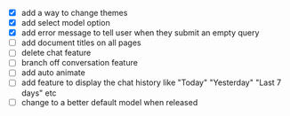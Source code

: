 - [x] add a way to change themes
- [x] add select model option
- [x] add error message to tell user when they submit an empty query
- [ ] add document titles on all pages
- [ ] delete chat feature
- [ ] branch off conversation feature
- [ ] add auto animate
- [ ] add feature to display the chat history like "Today" "Yesterday" "Last 7 days" etc
- [ ] change to a better default model when released
